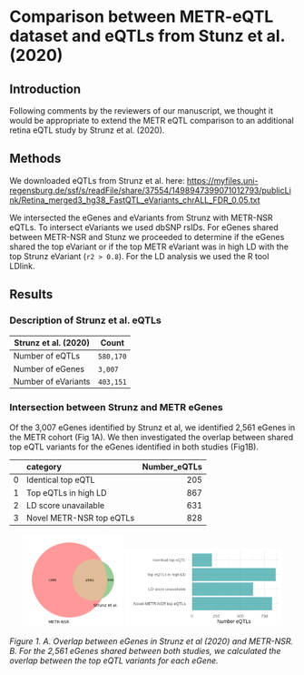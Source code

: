 # Comparison between METR-eQTL dataset and eQTLs from Stunz et al. (2020)

## Introduction

Following comments by the reviewers of our manuscript, we thought it would be appropriate to extend the METR eQTL comparison to an additional retina eQTL study by Strunz et al. (2020).

## Methods

We downloaded eQTLs from Strunz et al. here: https://myfiles.uni-regensburg.de/ssf/s/readFile/share/37554/1498947399071012793/publicLink/Retina_merged3_hg38_FastQTL_eVariants_chrALL_FDR_0.05.txt 

We intersected the eGenes and eVariants from Strunz with METR-NSR eQTLs. To intersect eVariants we used dbSNP rsIDs.
For eGenes shared between METR-NSR and Stunz we proceeded to determine if the eGenes shared the top eVariant or if the top METR eVariant was in high LD with the top Strunz eVariant (`r2 > 0.8`). 
For the LD analysis we used the R tool LDlink.

## Results

### Description of Strunz et al. eQTLs

| Strunz et al. (2020) | Count |
| --- | --- |
| Number of eQTLs | `580,170` | 
| Number of eGenes | `3,007` |
| Number of eVariants | `403,151` |

### Intersection between Strunz and METR eGenes

Of the 3,007 eGenes identified by Strunz et al, we identified 2,561 eGenes in the METR cohort (Fig 1A).
We then investigated the overlap between shared top eQTL variants for the eGenes identified in both studies (Fig1B). 

|    | category                 |   Number_eQTLs |
|---:|:-------------------------|---------------:|
|  0 | Identical top eQTL       |            205 |
|  1 | Top eQTLs in high LD     |            867 |
|  2 | LD score unavailable     |            631 |
|  3 | Novel METR-NSR top eQTLs |            828 |


<p align="center">
  <img src="images/metr_egenes_intersect_strunz.png" width="35%">
  <img src="images/strunz_top_eQTL_variant_overlap.png" width="55%">
</p>

*Figure 1. A. Overlap between eGenes in Strunz et al (2020) and METR-NSR. B. For the 2,561 eGenes shared between both studies, we calculated the overlap between the top eQTL variants for each eGene.* 


